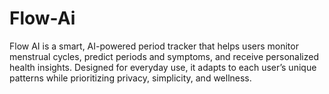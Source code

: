 # Flow-Ai
Flow AI is a smart, AI-powered period tracker that helps users monitor menstrual cycles, predict periods and symptoms, and receive personalized health insights. Designed for everyday use, it adapts to each user’s unique patterns while prioritizing privacy, simplicity, and wellness.
